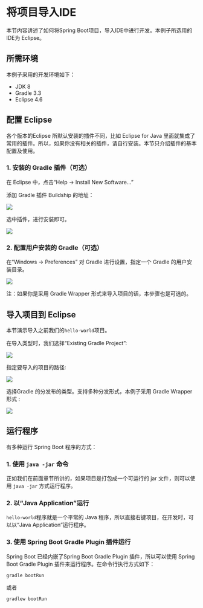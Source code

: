 # 将项目导入IDE

本节内容讲述了如何将Spring Boot项目，导入IDE中进行开发。本例子所选用的IDE为 Eclipse。

## 所需环境

本例子采用的开发环境如下：

* JDK 8
* Gradle 3.3
* Eclipse 4.6

## 配置 Eclipse


各个版本的Eclipse 所默认安装的插件不同，比如 Eclipse for Java 里面就集成了常用的插件。所以，如果你没有相关的插件，请自行安装。本节只介绍插件的基本配置及使用。


###  1. 安装的 Gradle 插件（可选）

在 Eclipse 中，点击“Help -> Install New Software...”

添加  Gradle 插件 Buildship 的地址：



![](../images/devlope-in-ide/eclipse-gradle-buildship.jpg)


选中插件，进行安装即可。

![](../images/devlope-in-ide/eclipse-gradle-buildship-2.jpg)

###  2. 配置用户安装的 Gradle（可选）


在“Windows -> Preferences” 对 Gradle 进行设置，指定一个 Gradle 的用户安装目录。

![](../images/devlope-in-ide/eclipse-gradle-user-home.jpg)


注：如果你是采用 Gradle Wrapper 形式来导入项目的话，本步骤也是可选的。



## 导入项目到 Eclipse

本节演示导入之前我们的`hello-world`项目。

在导入类型时，我们选择“Existing Gradle Project”:

![](../images/devlope-in-ide/eclipse-gradle-import.jpg)

指定要导入的项目的路径:

![](../images/devlope-in-ide/eclipse-gradle-import-2.jpg)


选择Gradle 的分发布的类型。支持多种分发形式，本例子采用 Gradle Wrapper 形式 :

![](../images/devlope-in-ide/eclipse-gradle-import-3.jpg)

## 运行程序

有多种运行 Spring Boot 程序的方式：

### 1. 使用 `java -jar` 命令

正如我们在前面章节所讲的，如果项目是打包成一个可运行的 jar 文件，则可以使用 `java -jar` 方式运行程序。

### 2. 以“Java Application”运行

`hello-world`程序就是一个平常的 Java 程序，所以直接右键项目，在开发时，可以以“Java Application”运行程序。


### 3. 使用 Spring Boot Gradle Plugin 插件运行

Spring Boot 已经内嵌了Spring Boot Gradle Plugin 插件，所以可以使用 Spring Boot Gradle Plugin 插件来运行程序。在命令行执行方式如下：

```
gradle bootRun
```

或者 


```
gradlew bootRun
```